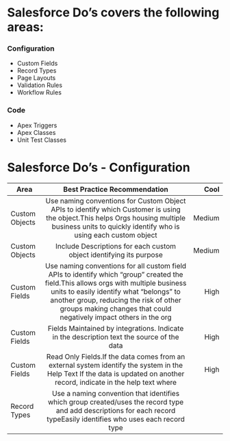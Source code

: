 # Salesforce  Do’s covers the following areas:
### Configuration                      
- Custom Fields
- Record Types
- Page Layouts
- Validation Rules
- Workflow Rules

### Code
- Apex Triggers
- Apex Classes
- Unit Test Classes

# Salesforce Do’s - Configuration

|Area   |Best Practice Recommendation  | Cool  |
| ------------- |:-------------:| -----:|
| Custom Objects| Use naming conventions for Custom Object APIs to identify which Customer is using  the object.This helps Orgs housing multiple business units to quickly identify who is using each custom object|Medium|
|  Custom Objects |Include Descriptions for each custom object identifying its purpose  |Medium|
|Custom Fields|Use naming conventions for all custom field APIs to identify which “group” created the field.This allows orgs with multiple business units to easily identify what “belongs” to another group, reducing the risk of other groups making changes that could negatively impact others in the org|High|
|Custom Fields|Fields Maintained by integrations. Indicate in the description text the source of the data|High|
|Custom Fields|Read Only Fields.If the data comes from an external system identify the system in the Help Text If the data is updated on another record, indicate in the help text where |High|
|Record Types|Use a naming convention that identifies which group created/uses the record type and add descriptions for each record typeEasily identifies who uses each record type||||





